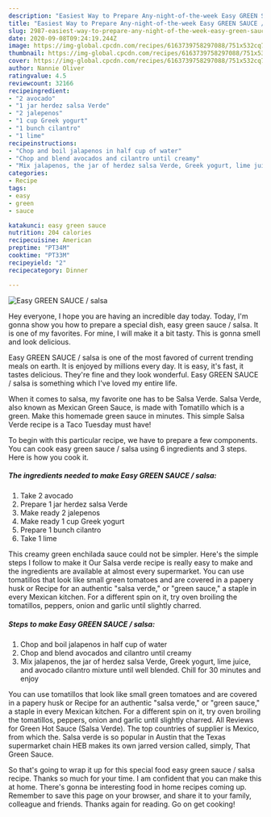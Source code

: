 ```yaml
---
description: "Easiest Way to Prepare Any-night-of-the-week Easy GREEN SAUCE / salsa"
title: "Easiest Way to Prepare Any-night-of-the-week Easy GREEN SAUCE / salsa"
slug: 2987-easiest-way-to-prepare-any-night-of-the-week-easy-green-sauce-salsa
date: 2020-09-08T09:24:19.244Z
image: https://img-global.cpcdn.com/recipes/6163739758297088/751x532cq70/easy-green-sauce-salsa-recipe-main-photo.jpg
thumbnail: https://img-global.cpcdn.com/recipes/6163739758297088/751x532cq70/easy-green-sauce-salsa-recipe-main-photo.jpg
cover: https://img-global.cpcdn.com/recipes/6163739758297088/751x532cq70/easy-green-sauce-salsa-recipe-main-photo.jpg
author: Nannie Oliver
ratingvalue: 4.5
reviewcount: 32166
recipeingredient:
- "2 avocado"
- "1 jar herdez salsa Verde"
- "2 jalepenos"
- "1 cup Greek yogurt"
- "1 bunch cilantro"
- "1 lime"
recipeinstructions:
- "Chop and boil jalapenos in half cup of water"
- "Chop and blend avocados and cilantro until creamy"
- "Mix jalapenos, the jar of herdez salsa Verde, Greek yogurt, lime juice, and avocado cilantro mixture until well blended. Chill for 30 minutes and enjoy"
categories:
- Recipe
tags:
- easy
- green
- sauce

katakunci: easy green sauce 
nutrition: 204 calories
recipecuisine: American
preptime: "PT34M"
cooktime: "PT33M"
recipeyield: "2"
recipecategory: Dinner

---
```



![Easy GREEN SAUCE / salsa](https://img-global.cpcdn.com/recipes/6163739758297088/751x532cq70/easy-green-sauce-salsa-recipe-main-photo.jpg)

Hey everyone, I hope you are having an incredible day today. Today, I'm gonna show you how to prepare a special dish, easy green sauce / salsa. It is one of my favorites. For mine, I will make it a bit tasty. This is gonna smell and look delicious.

Easy GREEN SAUCE / salsa is one of the most favored of current trending meals on earth. It is enjoyed by millions every day. It is easy, it's fast, it tastes delicious. They're fine and they look wonderful. Easy GREEN SAUCE / salsa is something which I've loved my entire life.

When it comes to salsa, my favorite one has to be Salsa Verde. Salsa Verde, also known as Mexican Green Sauce, is made with Tomatillo which is a green. Make this homemade green sauce in minutes. This simple Salsa Verde recipe is a Taco Tuesday must have!


To begin with this particular recipe, we have to prepare a few components. You can cook easy green sauce / salsa using 6 ingredients and 3 steps. Here is how you cook it.

<!--inarticleads1-->

##### The ingredients needed to make Easy GREEN SAUCE / salsa:

1. Take 2 avocado
1. Prepare 1 jar herdez salsa Verde
1. Make ready 2 jalepenos
1. Make ready 1 cup Greek yogurt
1. Prepare 1 bunch cilantro
1. Take 1 lime


This creamy green enchilada sauce could not be simpler. Here&#39;s the simple steps I follow to make it Our Salsa verde recipe is really easy to make and the ingredients are available at almost every supermarket. You can use tomatillos that look like small green tomatoes and are covered in a papery husk or Recipe for an authentic &#34;salsa verde,&#34; or &#34;green sauce,&#34; a staple in every Mexican kitchen. For a different spin on it, try oven broiling the tomatillos, peppers, onion and garlic until slightly charred. 

<!--inarticleads2-->

##### Steps to make Easy GREEN SAUCE / salsa:

1. Chop and boil jalapenos in half cup of water
1. Chop and blend avocados and cilantro until creamy
1. Mix jalapenos, the jar of herdez salsa Verde, Greek yogurt, lime juice, and avocado cilantro mixture until well blended. Chill for 30 minutes and enjoy


You can use tomatillos that look like small green tomatoes and are covered in a papery husk or Recipe for an authentic &#34;salsa verde,&#34; or &#34;green sauce,&#34; a staple in every Mexican kitchen. For a different spin on it, try oven broiling the tomatillos, peppers, onion and garlic until slightly charred. All Reviews for Green Hot Sauce (Salsa Verde). The top countries of supplier is Mexico, from which the. Salsa verde is so popular in Austin that the Texas supermarket chain HEB makes its own jarred version called, simply, That Green Sauce. 

So that's going to wrap it up for this special food easy green sauce / salsa recipe. Thanks so much for your time. I am confident that you can make this at home. There's gonna be interesting food in home recipes coming up. Remember to save this page on your browser, and share it to your family, colleague and friends. Thanks again for reading. Go on get cooking!
